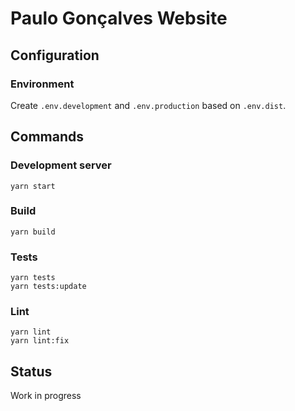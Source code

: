 # Paulo Gonçalves Website


## Configuration


### Environment

Create `.env.development` and `.env.production` based on `.env.dist`.

## Commands

### Development server

```
yarn start 
```

### Build

```
yarn build
```

### Tests

```
yarn tests
yarn tests:update
```

### Lint

```
yarn lint
yarn lint:fix
```

## Status

Work in progress

